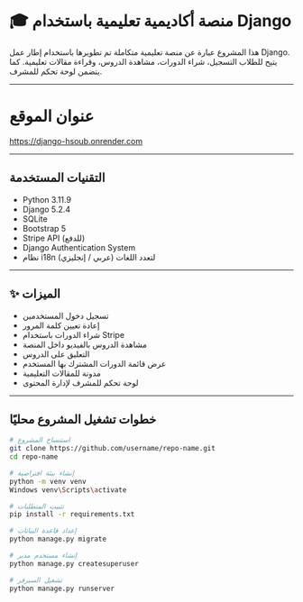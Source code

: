 # 🎓 منصة أكاديمية تعليمية باستخدام Django

هذا المشروع عبارة عن منصة تعليمية متكاملة تم تطويرها باستخدام إطار عمل Django.
يتيح للطلاب التسجيل، شراء الدورات، مشاهدة الدروس، وقراءة مقالات تعليمية. كما يتضمن لوحة تحكم للمشرف.

---------------------------------------

# عنوان الموقع 
https://django-hsoub.onrender.com

---------------------------------------

## التقنيات المستخدمة

- Python 3.11.9
- Django 5.2.4
- SQLite 
- Bootstrap 5
- Stripe API (للدفع)
- Django Authentication System
- نظام i18n لتعدد اللغات (عربي / إنجليزي)

---------------------------------------

## ✨ الميزات

- تسجيل دخول المستخدمين
- إعادة تعيين كلمة المرور
- شراء الدورات باستخدام Stripe
- مشاهدة الدروس بالفيديو داخل المنصة
- التعليق على الدروس
- عرض قائمة الدورات المشترك بها المستخدم
- مدونة للمقالات التعليمية
- لوحة تحكم للمشرف لإدارة المحتوى

-------------------------------------------

## خطوات تشغيل المشروع محليًا

```bash
# استنساخ المشروع
git clone https://github.com/username/repo-name.git
cd repo-name

# إنشاء بيئة افتراضية
python -m venv venv
Windows venv\Scripts\activate

# تثبيت المتطلبات
pip install -r requirements.txt

# إعداد قاعدة البيانات
python manage.py migrate

# إنشاء مستخدم مدير
python manage.py createsuperuser

# تشغيل السيرفر
python manage.py runserver
